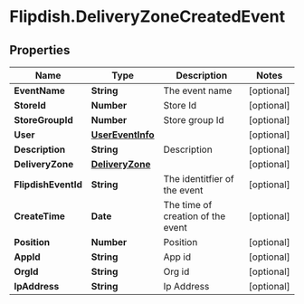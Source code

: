 # Flipdish.DeliveryZoneCreatedEvent

## Properties

Name | Type | Description | Notes
------------ | ------------- | ------------- | -------------
**EventName** | **String** | The event name | [optional] 
**StoreId** | **Number** | Store Id | [optional] 
**StoreGroupId** | **Number** | Store group Id | [optional] 
**User** | [**UserEventInfo**](UserEventInfo.md) |  | [optional] 
**Description** | **String** | Description | [optional] 
**DeliveryZone** | [**DeliveryZone**](DeliveryZone.md) |  | [optional] 
**FlipdishEventId** | **String** | The identitfier of the event | [optional] 
**CreateTime** | **Date** | The time of creation of the event | [optional] 
**Position** | **Number** | Position | [optional] 
**AppId** | **String** | App id | [optional] 
**OrgId** | **String** | Org id | [optional] 
**IpAddress** | **String** | Ip Address | [optional] 


